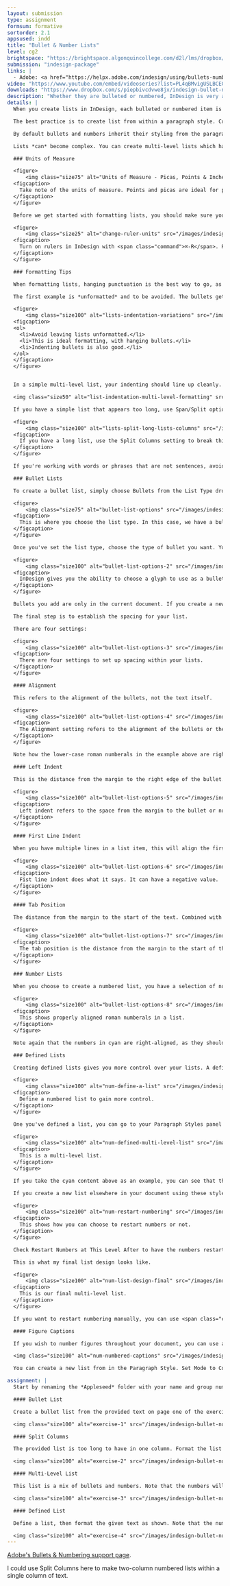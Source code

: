 ```yaml
---
layout: submission
type: assignment
formsum: formative
sortorder: 2.1
appsused: indd
title: "Bullet & Number Lists"
level: cg2
brightspace: "https://brightspace.algonquincollege.com/d2l/lms/dropbox/user/folder_submit_files.d2l?db=319153&grpid=0&isprv=0&bp=0&ou=350784"
submission: "indesign-package"
links: |
  - Adobe: <a href="https://helpx.adobe.com/indesign/using/bullets-numbering.html" target="_blank" title="Bullets & Number Lists">Bullets & Number Lists</a>
video: "https://www.youtube.com/embed/videoseries?list=PL4qBMvigUSLBCEGm6yeFf73Tm2cKSvGl6"
downloads: "https://www.dropbox.com/s/piepbivcdvwe8jx/indesign-bullet-number-lists.zip?dl=1"
description: "Whether they are bulleted or numbered, InDesign is very adept at creating lists. There are very granular, flexible controls to create the lists that fit your design."
details: |  
  When you create lists in InDesign, each bulleted or numbered item is a paragraph. Numbered lists aren't only numbered; they include lists with arabic letters or roman numberals. Each item gets its bullet or number automatically. You can't select the bullets or numbers; nor can you search them. They're kind of *virtual*.

  The best practice is to create list from within a paragraph style. Creating them manually causes difficulty in editing. A list has text alignment, an amount of left indent, first line indent and a tab position.

  By default bullets and numbers inherit their styling from the paragraph they're in. You can, however, create a character style from within the paragraph style to change the appearance of the bullet.

  Lists *can* become complex. You can create multi-level lists which have multiple levels of indenting. They can have custom bullet glyphs. Text styling can vary by level. You can even have paragraphs within a list that don't have bullets.

  ### Units of Measure

  <figure>
      <img class="size75" alt="Units of Measure - Picas, Points & Inches" src="/images/svg/picas-points-and-inches.svg">
  <figcaption>
    Take note of the units of measure. Points and picas are ideal for page layout.
  </figcaption>
  </figure>

  Before we get started with formatting lists, you should make sure you're working in Picas. Picas and points are a smaller unit of measure. This makes it that you can nudge measurements in very small increments. Aside from that, we should be working with picas in print.

  <figure>
      <img class="size25" alt="change-ruler-units" src="/images/indesign-bullet-number-lists/change-ruler-units.jpg">
  <figcaption>
    Turn on rulers in InDesign with <span class="command">⌘-R</span>. Right-click on in the corner of the rulers, then choose Picas from the contextual menu.
  </figcaption>
  </figure>

  ### Formatting Tips

  When formatting lists, hanging punctuation is the best way to go, as shown in the middle option below. Outdented formatting is a rarely used option. It looks clean, but it means you need to indent everything else on the page, which is annoying to manage.

  The first example is *unformatted* and to be avoided. The bullets get lost within the text. It's even worse with number lists.

  <figure>
      <img class="size100" alt="lists-indentation-variations" src="/images/indesign-bullet-number-lists/lists-indentation-variations.jpg">
  <figcaption>
  <ol>
    <li>Avoid leaving lists unformatted.</li>
    <li>This is ideal formatting, with hanging bullets.</li>
    <li>Indenting bullets is also good.</li>
  </ol>
  </figcaption>
  </figure>


  In a simple multi-level list, your indenting should line up cleanly. Avoid making the tab space too large. If possible, line up one level with the previous one.

  <img class="size50" alt="list-indentation-multi-level-formatting" src="/images/indesign-bullet-number-lists/list-indentation-multi-level-formatting.jpg">

  If you have a simple list that appears too long, use Span/Split options in the paragraph styles to put the list in two or more columns.

  <figure>
      <img class="size100" alt="lists-split-long-lists-columns" src="/images/indesign-bullet-number-lists/lists-split-long-lists-columns.jpg">
  <figcaption>
    If you have a long list, use the Split Columns setting to break things up.
  </figcaption>
  </figure>

  If you're working with words or phrases that are not sentences, avoid using a period. Turn off hyphenation for lists in the paragraph style's Hyphenation settings.

  ### Bullet Lists

  To create a bullet list, simply choose Bullets from the List Type drop-down menu. If you have Preview checked, you'll see the bullets appear on the page.

  <figure>
      <img class="size75" alt="bullet-list-options" src="/images/indesign-bullet-number-lists/bullet-list-options-1.jpg">
  <figcaption>
    This is where you choose the list type. In this case, we have a bullet list.
  </figcaption>
  </figure>

  Once you've set the list type, choose the type of bullet you want. You can add to the list by clicking on the Add... button. Choose a glyph from the font you want. If you check the Remember font with Bullet box, InDesign will grab the glyph from the specific font each time. This is assuming the font is active.

  <figure>
      <img class="size100" alt="bullet-list-options-2" src="/images/indesign-bullet-number-lists/bullet-list-options-2.jpg">
  <figcaption>
    InDesign gives you the ability to choose a glyph to use as a bullet.
  </figcaption>
  </figure>

  Bullets you add are only in the current document. If you create a new document, the new bullet won't be there.

  The final step is to establish the spacing for your list.

  There are four settings:

  <figure>
      <img class="size100" alt="bullet-list-options-3" src="/images/indesign-bullet-number-lists/bullet-list-options-3.jpg">
  <figcaption>
    There are four settings to set up spacing within your lists.
  </figcaption>
  </figure>

  #### Alignment

  This refers to the alignment of the bullets, not the text itself.

  <figure>
      <img class="size100" alt="bullet-list-options-4" src="/images/indesign-bullet-number-lists/bullet-list-options-4.jpg">
  <figcaption>
    The Alignment setting refers to the alignment of the bullets or the numbers in your lists.
  </figcaption>
  </figure>

  Note how the lower-case roman numberals in the example above are right-aligned. Whenever you have a numbered list with two-digit numbers, make sure the numbers are right-aligned.

  #### Left Indent

  This is the distance from the margin to the right edge of the bullet.

  <figure>
      <img class="size100" alt="bullet-list-options-5" src="/images/indesign-bullet-number-lists/bullet-list-options-5.jpg">
  <figcaption>
    Left indent refers to the space from the margin to the bullet or number.
  </figcaption>
  </figure>

  #### First Line Indent

  When you have multiple lines in a list item, this will align the first line.

  <figure>
      <img class="size100" alt="bullet-list-options-6" src="/images/indesign-bullet-number-lists/bullet-list-options-6.jpg">
  <figcaption>
    Fist line indent does what it says. It can have a negative value.
  </figcaption>
  </figure>

  #### Tab Position

  The distance from the margin to the start of the text. Combined with the left indent, it sets the space between the number (or bullet) and the text.

  <figure>
      <img class="size100" alt="bullet-list-options-7" src="/images/indesign-bullet-number-lists/bullet-list-options-7.jpg">
  <figcaption>
    The tab position is the distance from the margin to the start of the text.
  </figcaption>
  </figure>

  ### Number Lists

  When you choose to create a numbered list, you have a selection of number styles for your lists in the Format drop-down menu. You can even style the numbers with a character style, as shown here (cyan text).

  <figure>
      <img class="size100" alt="bullet-list-options-8" src="/images/indesign-bullet-number-lists/bullet-list-options-8.jpg">
  <figcaption>
    This shows properly aligned roman numberals in a list.
  </figcaption>
  </figure>

  Note again that the numbers in cyan are right-aligned, as they should be.

  ### Defined Lists

  Creating defined lists gives you more control over your lists. A defined list is a container for a list. The list can be built with multiple paragraph styles. Start by defining a list.

  <figure>
      <img class="size100" alt="num-define-a-list" src="/images/indesign-bullet-number-lists/num-define-a-list.jpg">
  <figcaption>
    Define a numbered list to gain more control.
  </figcaption>
  </figure>

  One you've defined a list, you can go to your Paragraph Styles panel to start to create styles for each level within the list. The likely important differences between the styles will be the format of the numbers and the relative indentation, as shown below.

  <figure>
      <img class="size100" alt="num-defined-multi-level-list" src="/images/indesign-bullet-number-lists/num-defined-multi-level-list.jpg">
  <figcaption>
    This is a multi-level list.
  </figcaption>
  </figure>

  If you take the cyan content above as an example, you can see that the roman numerals restart. This is controlled within the paragraph styles. You create a paragraph style for each level in the list.

  If you create a new list elsewhere in your document using these styles, the numbers will start from scratch.

  <figure>
      <img class="size100" alt="num-restart-numbering" src="/images/indesign-bullet-number-lists/num-restart-numbering.jpg">
  <figcaption>
    This shows how you can choose to restart numbers or not.
  </figcaption>
  </figure>

  Check Restart Numbers at This Level After to have the numbers restart from the previous level.

  This is what my final list design looks like.

  <figure>
      <img class="size100" alt="num-list-design-final" src="/images/indesign-bullet-number-lists/num-list-design-final.jpg">
  <figcaption>
    This is our final multi-level list.
  </figcaption>
  </figure>

  If you want to restart numbering manually, you can use <span class="command">Type > Bulleted & Numbered Lists > Restart Numbering</span>.

  #### Figure Captions

  If you wish to number figures throughout your document, you can use a defined list. This way, you'll avoid having to number the items manually.

  <img class="size100" alt="num-numbered-captions" src="/images/indesign-bullet-number-lists/num-numbered-captions.jpg">

  You can create a new list from in the Paragraph Style. Set Mode to Continue from Previous.... This makes it that each caption to which you apply this style will take on the next number. The down side is that the numbers to not re-order themselves if you re-order the images.

assignment: |
  Start by renaming the *Appleseed* folder with your name and group number. Then, go to <a href="https://fonts.adobe.com/fonts/acumin" target="_blank" title="Activate Acumin Pro Regular and Bold.">Adobe Fonts</a> to activate Acumin Pro Regular and Acumin Pro Bold.

  #### Bullet List

  Create a bullet list from the provided text on page one of the exercise InDesign document.

  <img class="size100" alt="exercise-1" src="/images/indesign-bullet-number-lists/exercise-1.jpg">

  #### Split Columns

  The provided list is too long to have in one column. Format the list properly, then make sure it's split into two columns.

  <img class="size100" alt="exercise-2" src="/images/indesign-bullet-number-lists/exercise-2.jpg">

  #### Multi-Level List

  This list is a mix of bullets and numbers. Note that the numbers will continue through the list. They don't re-start.

  <img class="size100" alt="exercise-3" src="/images/indesign-bullet-number-lists/exercise-3.jpg">

  #### Defined List

  Define a list, then format the given text as shown. Note that the numbered items for this list restart within the list.

  <img class="size100" alt="exercise-4" src="/images/indesign-bullet-number-lists/exercise-4.jpg">
---
```

  <a href="https://helpx.adobe.com/indesign/using/bullets-numbering.html" target="_blank">Adobe's Bullets & Numbering support page</a>.

  I could use Split Columns here to make two-column numbered lists within a single column of text.

